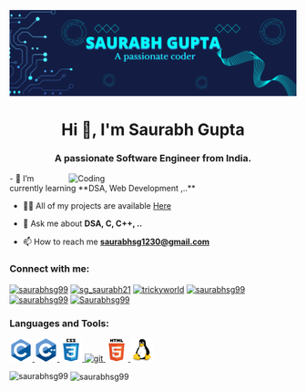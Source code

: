 ![logo](https://github.com/saurabhsg99/saurabhsg99/blob/main/banner.png)
<h1 align="center">Hi 👋, I'm Saurabh Gupta</h1>
<h3 align="center">A passionate Software Engineer from India.</h3>

<img src="https://user-images.githubusercontent.com/55389276/140866485-8fb1c876-9a8f-4d6a-98dc-08c4981eaf70.gif" align ="right" width ="400" alt = "Coding"/>
- 🌱 I’m currently learning **DSA, Web Development ,..**

- 👨‍💻 All of my projects are available [ Here ](https://github.com/saurabhsg99?tab=repositories)

- 💬 Ask me about **DSA, C, C++, ..**

- 📫 How to reach me **saurabhsg1230@gmail.com**

 <!--- ⚡ Fun fact **I'm an Introvert 🤗** ---> 

<h3 align="left">Connect with me:</h3>
<p align="left">
<a href="https://linkedin.com/in/saurabhsg99" target="blank"><img align="center" src="https://raw.githubusercontent.com/rahuldkjain/github-profile-readme-generator/master/src/images/icons/Social/linked-in-alt.svg" alt="saurabhsg99" height="30" width="40" /></a>
<a href="https://instagram.com/sg_saurabh21" target="blank"><img align="center" src="https://raw.githubusercontent.com/rahuldkjain/github-profile-readme-generator/master/src/images/icons/Social/instagram.svg" alt="sg_saurabh21" height="30" width="40" /></a>
<a href="https://www.youtube.com/c/trickyworld" target="blank"><img align="center" src="https://raw.githubusercontent.com/rahuldkjain/github-profile-readme-generator/master/src/images/icons/Social/youtube.svg" alt="trickyworld" height="30" width="40" /></a>
<a href="https://www.leetcode.com/saurabhsg99" target="blank"><img align="center" src="https://raw.githubusercontent.com/rahuldkjain/github-profile-readme-generator/master/src/images/icons/Social/leet-code.svg" alt="saurabhsg99" height="30" width="40" /></a>
<a href="https://auth.geeksforgeeks.org/user/saurabhsg99" target="blank"><img align="center" src="https://raw.githubusercontent.com/rahuldkjain/github-profile-readme-generator/master/src/images/icons/Social/geeks-for-geeks.svg" alt="saurabhsg99" height="30" width="40" /></a>
<a href="https://discord.gg/Saurabhsg99" target="blank"><img align="center" src="https://raw.githubusercontent.com/rahuldkjain/github-profile-readme-generator/master/src/images/icons/Social/discord.svg" alt="Saurabhsg99" height="30" width="40" /></a>
</p>

<h3 align="left">Languages and Tools:</h3>
<p align="left"> <a href="https://www.cprogramming.com/" target="_blank" rel="noreferrer"> <img src="https://raw.githubusercontent.com/devicons/devicon/master/icons/c/c-original.svg" alt="c" width="40" height="40"/> </a> <a href="https://www.w3schools.com/cpp/" target="_blank" rel="noreferrer"> <img src="https://raw.githubusercontent.com/devicons/devicon/master/icons/cplusplus/cplusplus-original.svg" alt="cplusplus" width="40" height="40"/> </a> <a href="https://www.w3schools.com/css/" target="_blank" rel="noreferrer"> <img src="https://raw.githubusercontent.com/devicons/devicon/master/icons/css3/css3-original-wordmark.svg" alt="css3" width="40" height="40"/> </a> <a href="https://git-scm.com/" target="_blank" rel="noreferrer"> <img src="https://www.vectorlogo.zone/logos/git-scm/git-scm-icon.svg" alt="git" width="40" height="40"/> </a> <a href="https://www.w3.org/html/" target="_blank" rel="noreferrer"> <img src="https://raw.githubusercontent.com/devicons/devicon/master/icons/html5/html5-original-wordmark.svg" alt="html5" width="40" height="40"/> </a> <a href="https://www.linux.org/" target="_blank" rel="noreferrer"> <img src="https://raw.githubusercontent.com/devicons/devicon/master/icons/linux/linux-original.svg" alt="linux" width="40" height="40"/> </a> </p>

<p><img align="left" src="https://github-readme-stats.vercel.app/api/top-langs?username=saurabhsg99&show_icons=true&locale=en&layout=compact" alt="saurabhsg99" /></p>

<p>&nbsp;<img align="center" src="https://github-readme-stats.vercel.app/api?username=saurabhsg99&show_icons=true&locale=en" alt="saurabhsg99" /></p>

